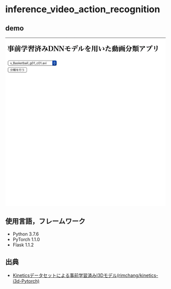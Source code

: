 # inference_video_action_recognition
## demo
![](./doc/demo_mac_safari.gif)

## 使用言語，フレームワーク
* Python 3.7.6
* PyTorch 1.1.0
* Flask 1.1.2

## 出典
* [Kineticsデータセットによる事前学習済みI3Dモデル(rimchang/kinetics-i3d-Pytorch)](https://github.com/rimchang/kinetics-i3d-Pytorch)
